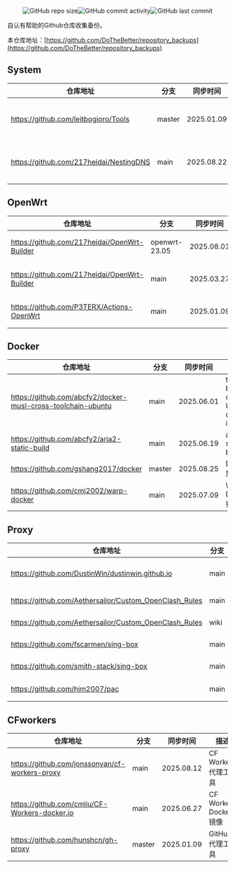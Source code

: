 
<p align="center">
<img alt="GitHub repo size" src="https://img.shields.io/github/repo-size/DoTheBetter/repository_backups"><img alt="GitHub commit activity" src="https://img.shields.io/github/commit-activity/m/DoTheBetter/repository_backups"><img alt="GitHub last commit" src="https://img.shields.io/github/last-commit/DoTheBetter/repository_backups">
</p>
自认有帮助的Github仓库收集备份。

本仓库地址：[https://github.com/DoTheBetter/repository_backups](https://github.com/DoTheBetter/repository_backups)


## System
| 仓库地址 | 分支 | 同步时间 | 描述 |
| -------- | ---- | -------- | -------- |
| https://github.com/leitbogioro/Tools | master | 2025.01.09 | DD重装Linux系统 |
| https://github.com/217heidai/NestingDNS | main | 2025.08.22 | DNS三合一Docker镜像 |

## OpenWrt
| 仓库地址 | 分支 | 同步时间 | 描述 |
| -------- | ---- | -------- | -------- |
| https://github.com/217heidai/OpenWrt-Builder | openwrt-23.05 | 2025.08.01 | OpenWrt在线构建工具 |
| https://github.com/217heidai/OpenWrt-Builder | main | 2025.03.27 | OpenWrt在线构建工具 |
| https://github.com/P3TERX/Actions-OpenWrt | main | 2025.01.09 | OpenWrt在线构建工具 |

## Docker
| 仓库地址 | 分支 | 同步时间 | 描述 |
| -------- | ---- | -------- | -------- |
| https://github.com/abcfy2/docker-musl-cross-toolchain-ubuntu | main | 2025.06.01 | toolchain based on Ubuntu docker image |
| https://github.com/abcfy2/aria2-static-build | main | 2025.06.19 | aria2-static-build |
| https://github.com/gshang2017/docker | master | 2025.08.25 | Docker集合 |
| https://github.com/cmj2002/warp-docker | main | 2025.07.09 | Warp Docker镜像 |

## Proxy
| 仓库地址 | 分支 | 同步时间 | 描述 |
| -------- | ---- | -------- | -------- |
| https://github.com/DustinWin/dustinwin.github.io | main | 2025.08.20 | mihomo和sing-box教程合集 |
| https://github.com/Aethersailor/Custom_OpenClash_Rules | main | 2025.08.25 | OpenClash自定义 |
| https://github.com/Aethersailor/Custom_OpenClash_Rules | wiki | 2025.08.25 | OpenClash自定义Wiki |
| https://github.com/fscarmen/sing-box | main | 2025.08.23 | Sing-box代理工具 |
| https://github.com/smith-stack/sing-box | main | 2025.08.16 | Sing-box代理工具 |
| https://github.com/hjm2007/pac | main | 2025.07.27 | PAC代理工具 |

## CFworkers
| 仓库地址 | 分支 | 同步时间 | 描述 |
| -------- | ---- | -------- | -------- |
| https://github.com/jonssonyan/cf-workers-proxy | main | 2025.08.12 | CF Workers代理工具 |
| https://github.com/cmliu/CF-Workers-docker.io | main | 2025.06.27 | CF Workers Docker镜像 |
| https://github.com/hunshcn/gh-proxy | master | 2025.01.09 | GitHub代理工具 |
